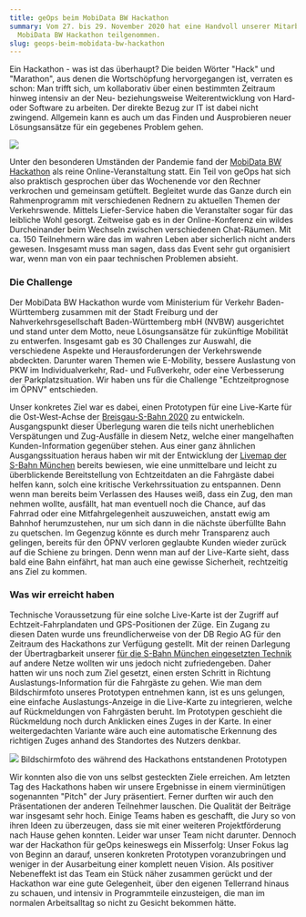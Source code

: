 ```yaml
---
title: geOps beim MobiData BW Hackathon
summary: Vom 27. bis 29. November 2020 hat eine Handvoll unserer Mitarbeiter am
  MobiData BW Hackathon teilgenommen.
slug: geops-beim-mobidata-bw-hackathon
---
```

Ein Hackathon - was ist das überhaupt? Die beiden Wörter "Hack" und "Marathon", aus denen die Wortschöpfung hervorgegangen ist, verraten es schon: Man trifft sich, um kollaborativ über einen bestimmten Zeitraum hinweg intensiv an der Neu- beziehungsweise Weiterentwicklung von Hard- oder Software zu arbeiten. Der direkte Bezug zur IT ist dabei nicht zwingend. Allgemein kann es auch um das Finden und Ausprobieren neuer Lösungsansätze für ein gegebenes Problem gehen.

![](/images/blog/geops-beim-mobidata-bw-hackathon/computer_0.jpg)

Unter den besonderen Umständen der Pandemie fand der [MobiData BW Hackathon](https://vm.baden-wuerttemberg.de/de/politik-zukunft/zukunftskonzepte/mobidata-bw-hackathon/) als reine Online-Veranstaltung statt. Ein Teil von geOps hat sich also praktisch gesprochen über das Wochenende vor den Rechner verkrochen und gemeinsam getüftelt. Begleitet wurde das Ganze durch ein Rahmenprogramm mit verschiedenen Rednern zu aktuellen Themen der Verkehrswende. Mittels Liefer-Service haben die Veranstalter sogar für das leibliche Wohl gesorgt. Zeitweise gab es in der Online-Konferenz ein wildes Durcheinander beim Wechseln zwischen verschiedenen Chat-Räumen. Mit ca. 150 Teilnehmern wäre das im wahren Leben aber sicherlich nicht anders gewesen. Insgesamt muss man sagen, dass das Event sehr gut organisiert war, wenn man von ein paar technischen Problemen absieht.

### Die Challenge

Der MobiData BW Hackathon wurde vom Ministerium für Verkehr Baden-Württemberg zusammen mit der Stadt Freiburg und der Nahverkehrsgesellschaft Baden-Württemberg mbH (NVBW) ausgerichtet und stand unter dem Motto, neue Lösungsansätze für zukünftige Mobilität zu entwerfen. Insgesamt gab es 30 Challenges zur Auswahl, die verschiedene Aspekte und Herausforderungen der Verkehrswende abdeckten. Darunter waren Themen wie E-Mobility, bessere Auslastung von PKW im Individualverkehr, Rad- und Fußverkehr, oder eine Verbesserung der Parkplatzsituation. Wir haben uns für die Challenge "Echtzeitprognose im ÖPNV" entschieden.

Unser konkretes Ziel war es dabei, einen Prototypen für eine Live-Karte für die Ost-West-Achse der [Breisgau-S-Bahn 2020](https://de.wikipedia.org/wiki/Breisgau-S-Bahn_2020) zu entwickeln. Ausgangspunkt dieser Überlegung waren die teils nicht unerheblichen Verspätungen und Zug-Ausfälle in diesem Netz, welche einer mangelhaften Kunden-Information gegenüber stehen. Aus einer ganz ähnlichen Ausgangssituation heraus haben wir mit der Entwicklung der [Livemap der S-Bahn München](https://www.s-bahn-muenchen.de/s_muenchen/view/fahrplan/live-map.shtml) bereits bewiesen, wie eine unmittelbare und leicht zu überblickende Bereitstellung von Echtzeitdaten an die Fahrgäste dabei helfen kann, solch eine kritische Verkehrssituation zu entspannen. Denn wenn man bereits beim Verlassen des Hauses weiß, dass ein Zug, den man nehmen wollte, ausfällt, hat man eventuell noch die Chance, auf das Fahrrad oder eine Mitfahrgelegenheit auszuweichen, anstatt ewig am Bahnhof herumzustehen, nur um sich dann in die nächste überfüllte Bahn zu quetschen. Im Gegenzug könnte es durch mehr Transparenz auch gelingen, bereits für den ÖPNV verloren geglaubte Kunden wieder zurück auf die Schiene zu bringen. Denn wenn man auf der Live-Karte sieht, dass bald eine Bahn einfährt, hat man auch eine gewisse Sicherheit, rechtzeitig ans Ziel zu kommen.

### Was wir erreicht haben

Technische Voraussetzung für eine solche Live-Karte ist der Zugriff auf Echtzeit-Fahrplandaten und GPS-Positionen der Züge. Ein Zugang zu diesen Daten wurde uns freundlicherweise von der DB Regio AG für den Zeitraum des Hackathons zur Verfügung gestellt. Mit der reinen Darlegung der Übertragbarkeit unserer [für die S-Bahn München eingesetzten Technik](https://geops.de/sbahnm-live) auf andere Netze wollten wir uns jedoch nicht zufriedengeben. Daher hatten wir uns noch zum Ziel gesetzt, einen ersten Schritt in Richtung Auslastungs-Information für die Fahrgäste zu gehen. Wie man dem Bildschirmfoto unseres Prototypen entnehmen kann, ist es uns gelungen, eine einfache Auslastungs-Anzeige in die Live-Karte zu integrieren, welche auf Rückmeldungen von Fahrgästen beruht. Im Prototypen geschieht die Rückmeldung noch durch Anklicken eines Zuges in der Karte. In einer weitergedachten Variante wäre auch eine automatische Erkennung des richtigen Zuges anhand des Standortes des Nutzers denkbar.

![](/images/blog/geops-beim-mobidata-bw-hackathon/screenshot2.png) Bildschirmfoto des während des Hackathons entstandenen Prototypen

Wir konnten also die von uns selbst gesteckten Ziele erreichen. Am letzten Tag des Hackathons haben wir unsere Ergebnisse in einem vierminütigen sogenannten "Pitch" der Jury präsentiert. Ferner durften wir auch den Präsentationen der anderen Teilnehmer lauschen. Die Qualität der Beiträge war insgesamt sehr hoch. Einige Teams haben es geschafft, die Jury so von ihren Ideen zu überzeugen, dass sie mit einer weiteren Projektförderung nach Hause gehen konnten. Leider war unser Team nicht darunter. Dennoch war der Hackathon für geOps keineswegs ein Misserfolg: Unser Fokus lag von Beginn an darauf, unseren konkreten Prototypen voranzubringen und weniger in der Ausarbeitung einer komplett neuen Vision. Als positiver Nebeneffekt ist das Team ein Stück näher zusammen gerückt und der Hackathon war eine gute Gelegenheit, über den eigenen Tellerrand hinaus zu schauen, und intensiv in Programmteile einzusteigen, die man im normalen Arbeitsalltag so nicht zu Gesicht bekommen hätte.